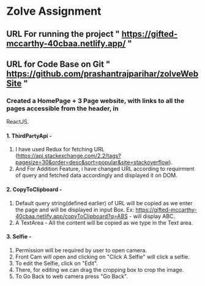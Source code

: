 # Zolve Assignment

## URL For running the project " https://gifted-mccarthy-40cbaa.netlify.app/ "

## URL for Code Base on Git " https://github.com/prashantrajparihar/zolveWebSite "

### Created a HomePage + 3 Page website, with links to all the pages accessible from the header, in

ReactJS.

#### 1. ThirdPartyApi -

1.  I have used Redux for fetching URL (https://api.stackexchange.com/2.2/tags?pagesize=30&order=desc&sort=popular&site=stackoverflow).
2.  And For Addition Feature, i have changed URL according to requirment of query and fetched data accordingly and displayed it on DOM.

#### 2. CopyToClipboard -

1.  Default query string(defined earlier) of URL will be copied as we enter the page and will be displayed in input Box. Ex: https://gifted-mccarthy-40cbaa.netlify.app/copyToClipboard?q=ABS - will display ABC.
2.  A TextArea - All the content will be copied as we type in the Text area.

#### 3. Selfie -

1.  Permission will be required by user to open camera.
2.  Front Cam will open and clicking on "Click A Selfie" will click a selfie.
3.  To edit the Selfie, click on "Edit".
4.  There, for editing we can drag the cropping box to crop the image.
5.  To Go Back to web camera press "Go Back".
